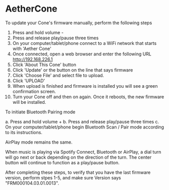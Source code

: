 # AetherCone

To update your Cone's firmware manually, perform the following steps

1. Press and hold volume -
2. Press and release play/pause three times
3. On your computer/tablet/phone connect to a WiFi network that starts with 'Aether Cone'
4. Once connected, open a web browser and enter the following URL http://192.168.226.1
5. Click 'About This Cone' button
6. Click 'Update' or the button on the line that says firmware
7. Click 'Choose File' and select file to upload.
8. Click 'UPLOAD'
9. When upload is finished and firmware is installed you will see a green confirmation screen.
10. Turn your Cone off and then on again. Once it reboots, the new firmware will be installed.

To initiate Bluetooth Pairing mode

a. Press and hold volume +
b. Press and release play/pause three times
c. On your computer/tablet/phone begin Bluetooth Scan / Pair mode according to its instructions.

AirPlay mode remains the same.

When music is playing via Spotify Connect, Bluetooth or AirPlay, a dial turn will go next or back depending on the direction of the turn. The center button will continue to function as a play/pause button.

After completing these steps, to verify that you have the last firmware version, perform stpes 1-5, and make sure Version says "FRM000104.03.01.0013".
